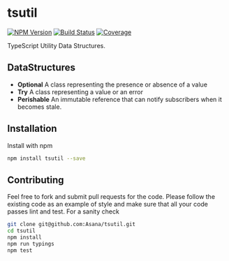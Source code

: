 # tsutil

[![NPM Version][npm-image]][npm-url] [![Build Status][travis-image]][travis-url] [![Coverage][coveralls-image]][coveralls-url]

TypeScript Utility Data Structures.

## DataStructures

- **Optional** A class representing the presence or absence of a value
- **Try** A class representing a value or an error
- **Perishable** An immutable reference that can notify subscribers when it
  becomes stale.

## Installation

Install with npm

```sh
npm install tsutil --save
```

## Contributing

Feel free to fork and submit pull requests for the code. Please follow the
existing code as an example of style and make sure that all your code passes
lint and test. For a sanity check

```sh
git clone git@github.com:Asana/tsutil.git
cd tsutil
npm install
npm run typings
npm test
```

[npm-url]: https://www.npmjs.org/package/tsutil
[npm-image]: http://img.shields.io/npm/v/tsutil.svg?style=flat-square

[travis-url]: http://travis-ci.org/Asana/tsutil
[travis-image]: http://img.shields.io/travis/Asana/tsutil.svg?style=flat-square

[coveralls-url]: https://coveralls.io/r/Asana/tsutil
[coveralls-image]: https://img.shields.io/coveralls/Asana/tsutil/master.svg?style=flat-square

